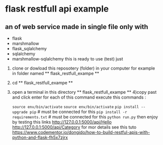 # flask restfull api example
## an of web service made in single file only with 
- flask
- marshmallow
- flask_sqlalchemy 
- sqlalchemy
- marshmallow-sqlalchemy 
this is ready to use (test) just
1) clone or dowload this reposotery (folder) in your computer for example in folder named 
  ** flask_restfull_exampe **
2) cd  ** flask_restfull_exampe **
3) open a terminal in this directory ** flask_restfull_exampe **
4)copy past and click enter for each of this command  execute this commands :

   `source env/bin/activate`
   `source env/bin/activate`
   `pip install --upgrade pip` # must be connected for this
   `pip install -r requirements.txt` # must be connected for this
   `python run.py`
then enjoy by testing this links
http://127.0.0.1:5000/api/Hello
http://127.0.0.1:5000/api/Category
for mor details see this tuto https://www.codementor.io/dongido/how-to-build-restful-apis-with-python-and-flask-fh5x7zjrx
